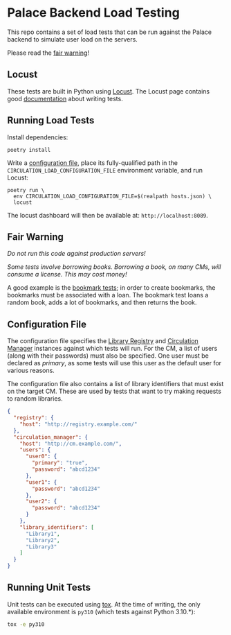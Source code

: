 # Palace Backend Load Testing

This repo contains a set of load tests that can be run against the Palace backend
to simulate user load on the servers.

Please read the [fair warning](#fair-warning)!

## Locust

These tests are built in Python using [Locust](https://locust.io/). The Locust page
contains good [documentation](https://docs.locust.io/en/stable/writing-a-locustfile.html)
about writing tests.

## Running Load Tests

Install dependencies:

```shell
poetry install
```

Write a [configuration file](#configuration-file), place its fully-qualified path in
the `CIRCULATION_LOAD_CONFIGURATION_FILE` environment variable, and run Locust:

```shell
poetry run \
  env CIRCULATION_LOAD_CONFIGURATION_FILE=$(realpath hosts.json) \
  locust
```

The locust dashboard will then be available at: `http://localhost:8089`.

## Fair Warning

*Do not run this code against production servers!*

*Some tests involve borrowing books. Borrowing a book, on many CMs, will consume a license. This may cost money!*

A good example is the [bookmark tests](src/circulation_load_test/common/cmsearchbookmark.py); in order to create
bookmarks, the bookmarks must be associated with a loan. The bookmark test loans a random book, adds a lot of
bookmarks, and then returns the book.

## Configuration File

The configuration file specifies the [Library Registry](https://github.com/ThePalaceProject/library-registry)
and [Circulation Manager](https://github.com/ThePalaceProject/circulation) instances against which tests will
run. For the CM, a list of users (along with their passwords) must also be specified. One user must be declared
as _primary_, as some tests will use this user as the default user for various reasons.

The configuration file also contains a list of library identifiers that must exist on the target CM. These
are used by tests that want to try making requests to random libraries.

```json
{
  "registry": {
    "host": "http://registry.example.com/"
  },
  "circulation_manager": {
    "host": "http://cm.example.com/",
    "users": {
      "user0": {
        "primary": "true",
        "password": "abcd1234"
      },
      "user1": {
        "password": "abcd1234"
      },
      "user2": {
        "password": "abcd1234"
      }
    },
    "library_identifiers": [
      "Library1",
      "Library2",
      "Library3"
    ]
  }
}
```

## Running Unit Tests

Unit tests can be executed using [tox](https://pypi.org/project/tox/). At the time of writing, the only
available environment is `py310` (which tests against Python 3.10.*):

```sh
tox -e py310
```
